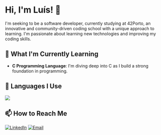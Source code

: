 # Hi, I'm Luís! 👋

I'm seeking to be a software developer, currently studying at 42Porto, an innovative and community-driven coding school with a unique approach to learning.
I'm passionate about learning new technologies and improving my coding skills.

## 🌱 What I'm Currently Learning

- **C Programming Language**: I'm diving deep into C as I build a strong foundation in programming.

## 🔧 Languages I Use

![](https://img.shields.io/badge/C-00599C?style=for-the-badge&logo=c&logoColor=white)

## 📫 How to Reach Me

[![LinkedIn](https://img.shields.io/badge/LinkedIn-0077B5?style=for-the-badge&logo=linkedin&logoColor=white)](https://www.linkedin.com/in/luís-neves-8424422b4/) [![Email](https://img.shields.io/badge/Email-D14836?style=for-the-badge&logo=gmail&logoColor=white)](mailto:luisneves10@gmail.com)
